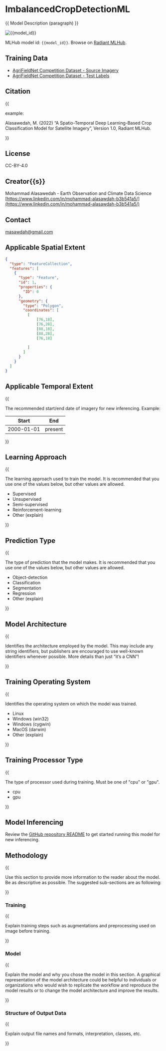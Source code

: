 # ImbalancedCropDetectionML

{{ Model Description (paragraph) }}

![{{model_id}}](https://radiantmlhub.blob.core.windows.net/frontend-dataset-images/odk_sample_agricultural_dataset.png)

MLHub model id: `{{model_id}}`. Browse on [Radiant MLHub](https://mlhub.earth/model/{{model_id}}).

## Training Data

- [AgriFieldNet Competition Dataset - Source Imagery](https://api.radiant.earth/mlhub/v1/collections/ref_agrifieldnet_competition_v1_source)
- [AgriFieldNet Competition Dataset - Test Labels](https://api.radiant.earth/mlhub/v1/collections/ref_agrifieldnet_competition_v1_labels_train)



## Citation

{{

example:

Alasawedah, M. (2022) “A Spatio-Temporal Deep Learning-Based Crop Classification
Model for Satellite Imagery”, Version 1.0, Radiant MLHub.

}}

## License

CC-BY-4.0

## Creator{{s}}

Mohammad Alasawedah - Earth Observation and Climate Data Science
[https://www.linkedin.com/in/mohammad-alasawdah-b3b541a5/](https://www.linkedin.com/in/mohammad-alasawdah-b3b541a5/)


## Contact

masawdah@gmail.com

## Applicable Spatial Extent

```geojson
{
  "type": "FeatureCollection",
  "features": [
    {
      "type": "Feature",
      "id": 1,
      "properties": {
        "ID": 0
      },
      "geometry": {
        "type": "Polygon",
        "coordinates": [
          [
              [76,18],
              [76,28],
              [88,18],
              [88,28],
              [76,18]
             
          ]
        ]
      }
    }
  ]
}
```

## Applicable Temporal Extent

{{

The recommended start/end date of imagery for new inferencing. Example:

| Start | End |
|-------|-----|
| 2000-01-01 | present |

}}

## Learning Approach

{{

The learning approach used to train the model. It is recommended that you use
one of the values below, but other values are allowed.

- Supervised
- Unsupervised
- Semi-supervised
- Reinforcement-learning
- Other (explain)

}}

## Prediction Type

{{

The type of prediction that the model makes. It is recommended that you use one
of the values below, but other values are allowed.

- Object-detection
- Classification
- Segmentation
- Regression
- Other (explain)

}}

## Model Architecture

{{

Identifies the architecture employed by the model. This may include any string
identifiers, but publishers are encouraged to use well-known identifiers
whenever possible. More details than just “it’s a CNN”!

}}

## Training Operating System

{{

Identifies the operating system on which the model was trained.

- Linux
- Windows (win32)
- Windows (cygwin)
- MacOS (darwin)
- Other (explain)

}}

## Training Processor Type

{{

The type of processor used during training. Must be one of "cpu" or "gpu".

- cpu
- gpu

}}

## Model Inferencing

Review the [GitHub repository README](../README.md) to get started running
this model for new inferencing.

## Methodology

{{

Use this section to provide more information to the reader about the model. Be
as descriptive as possible. The suggested sub-sections are as following:

}}

### Training

{{

Explain training steps such as augmentations and preprocessing used on image
before training.

}}

### Model

{{

Explain the model and why you chose the model in this section. A graphical representation
of the model architecture could be helpful to individuals or organizations who would
wish to replicate the workflow and reproduce the model results or to change the model
architecture and improve the results.

}}

### Structure of Output Data

{{

Explain output file names and formats, interpretation, classes, etc.

}}
